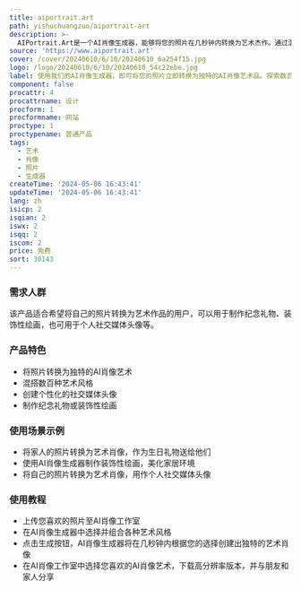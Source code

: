 ```yaml
---
title: aiportrait.art
path: yishuchuangzuo/aiportrait-art
description: >-
  AIPortrait.Art是一个AI肖像生成器，能够将您的照片在几秒钟内转换为艺术杰作。通过混搭数百种风格，创作出独特的AI艺术肖像。无需艺术技能，只需上传照片即可。数千名用户使用我们的产品来探索、创作和分享完美的艺术肖像。我们提供高分辨率的输出和下载功能。
source: 'https://www.aiportrait.art'
cover: /cover/20240610/6/10/20240610_6a254f15.jpg
logo: /logo/20240610/6/10/20240610_54c22ebe.jpg
label: 使用我们的AI肖像生成器，即可将您的照片立即转换为独特的AI肖像艺术品。探索数百种艺术风格，并创建您完美的艺术肖像。
component: false
procattr: 4
procattrname: 设计
procform: 1
procformname: 网站
proctype: 1
proctypename: 普通产品
tags:
  - 艺术
  - 肖像
  - 照片
  - 生成器
createTime: '2024-05-06 16:43:41'
updateTime: '2024-05-06 16:43:41'
lang: zh
isicp: 2
isqian: 2
iswx: 2
isqq: 2
iscom: 2
price: 免费
sort: 30143
---
```




### 需求人群
该产品适合希望将自己的照片转换为艺术作品的用户，可以用于制作纪念礼物、装饰性绘画，也可用于个人社交媒体头像等。

### 产品特色
* 将照片转换为独特的AI肖像艺术
* 混搭数百种艺术风格
* 创建个性化的社交媒体头像
* 制作纪念礼物或装饰性绘画

### 使用场景示例
* 将家人的照片转换为艺术肖像，作为生日礼物送给他们
* 使用AI肖像生成器制作装饰性绘画，美化家居环境
* 将自己的照片转换为艺术肖像，用作个人社交媒体头像

### 使用教程
* 上传您喜欢的照片至AI肖像工作室
* 在AI肖像生成器中选择并组合各种艺术风格
* 点击生成按钮，AI肖像生成器将在几秒钟内根据您的选择创建出独特的艺术肖像
* 在AI肖像工作室中选择您喜欢的AI肖像艺术，下载高分辨率版本，并与朋友和家人分享

  
